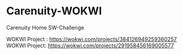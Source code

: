 # Carenuity-WOKWI
Carenuity Home SW-Challenge

WOKWI Project : https://wokwi.com/projects/384126949259360257
WOKWI Project: https://wokwi.com/projects/291958456169005577
